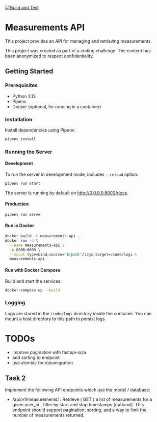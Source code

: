 [![Build and Test](https://github.com/breakingmews/codecrafters-bittorrent-python/actions/workflows/ci.yml/badge.svg)](https://github.com/breakingmews/codecrafters-bittorrent-python/actions/workflows/ci.yml)


# Measurements API

This project provides an API for managing and retrieving measurements.

This project was created as part of a coding challenge. The content has been anonymized to respect confidentiality.

## Getting Started

### Prerequisites

- Python 3.13
- Pipenv
- Docker (optional, for running in a container)

### Installation

Install dependencies using Pipenv:
```sh
pipenv install
```

### Running the Server

#### Development

To run  the server in development mode, includes `--reload` option:

```sh
pipenv run start
```
The server is running by default on http://0.0.0.0:8000/docs.

#### Production:
```sh
pipenv run serve
```

#### Run in Docker

```sh
docker build -t measurements-api .
docker run -d \
  --name measurements-api \
  -p 8000:8000 \
  --mount type=bind,source="$(pwd)"/logs,target=/code/logs \
  measurements-api
```

#### Run with Docker Compose

Build and start the services:
```sh
docker-compose up --build
```

### Logging
Logs are stored in the `/code/logs` directory inside the container. You can mount a host directory to this path to persist logs.

# TODOs

- improve pagination with fastapi-sqla
- add sorting to endpoint
- use alembic for datamigration

## Task 2
Implement the following API endpoints which use the model / database:

- /api/v1/measurements/ : Retrieve ( GET ) a list of measurements for a given
user_id , filter by start and stop timestamps (optional). This endpoint
should support pagination, sorting, and a way to limit the number of measurements returned.

